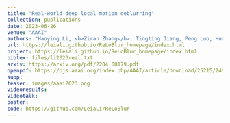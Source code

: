 ```yaml
---
title: "Real-world deep local motion deblurring"
collection: publications
date: 2023-06-26
venue: "AAAI"
authors: "Haoying Li, <b>Ziran Zhang</b>, Tingting Jiang, Peng Luo, Huajun Feng, Zhihai Xu"
url: https://leiali.github.io/ReLoBlur_homepage/index.html 
project: https://leiali.github.io/ReLoBlur_homepage/index.html
bibtex: files/li2023real.txt
arxiv: https://arxiv.org/pdf/2204.08179.pdf
openpdf: https://ojs.aaai.org/index.php/AAAI/article/download/25215/24987
supp: 
teaser: images/aaai2023.png
videoresults: 
videotalk: 
poster: 
code: https://github.com/LeiaLi/ReLoBlur
---
```


